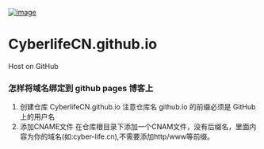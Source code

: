 [![image](http://b2oks-cover.b0.upaiyun.com/default/cyberlife-logo.jpg)](http://cyber-life.cn)

# CyberlifeCN.github.io
Host on GitHub

### 怎样将域名绑定到 github pages 博客上
1. 创建仓库 CyberlifeCN.github.io
注意仓库名 github.io 的前缀必须是 GitHub 上的用户名
2. 添加CNAME文件
在仓库根目录下添加一个CNAM文件，没有后缀名，里面内容为你的域名(如:cyber-life.cn),不需要添加http/www等前缀。
